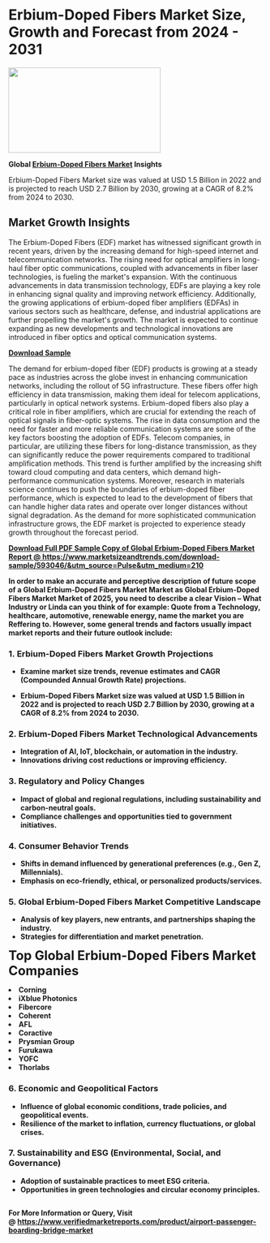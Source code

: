 <H1>Erbium-Doped Fibers Market Size, Growth and Forecast from 2024 - 2031</H1><img class="aligncenter size-medium wp-image-584254" src="https://thirdeyenews.in/wp-content/uploads/2024/09/Global-Market-Research-300x168.jpeg" alt="" width="300" height="168" /><p><strong>Global&nbsp;<a href="https://www.marketsizeandtrends.com/download-sample/593046/&amp;utm_source=Pulse&amp;utm_medium=210">Erbium-Doped Fibers Market</a> Insights</strong></p><p>Erbium-Doped Fibers Market size was valued at USD 1.5 Billion in 2022 and is projected to reach USD 2.7 Billion by 2030, growing at a CAGR of 8.2% from 2024 to 2030.</p><p><h2>Market Growth Insights</h2> <p>The Erbium-Doped Fibers (EDF) market has witnessed significant growth in recent years, driven by the increasing demand for high-speed internet and telecommunication networks. The rising need for optical amplifiers in long-haul fiber optic communications, coupled with advancements in fiber laser technologies, is fueling the market's expansion. With the continuous advancements in data transmission technology, EDFs are playing a key role in enhancing signal quality and improving network efficiency. Additionally, the growing applications of erbium-doped fiber amplifiers (EDFAs) in various sectors such as healthcare, defense, and industrial applications are further propelling the market's growth. The market is expected to continue expanding as new developments and technological innovations are introduced in fiber optics and optical communication systems.</p> <p><strong><a href="#">Download Sample</a></strong></p> <p>The demand for erbium-doped fiber (EDF) products is growing at a steady pace as industries across the globe invest in enhancing communication networks, including the rollout of 5G infrastructure. These fibers offer high efficiency in data transmission, making them ideal for telecom applications, particularly in optical network systems. Erbium-doped fibers also play a critical role in fiber amplifiers, which are crucial for extending the reach of optical signals in fiber-optic systems. The rise in data consumption and the need for faster and more reliable communication systems are some of the key factors boosting the adoption of EDFs. Telecom companies, in particular, are utilizing these fibers for long-distance transmission, as they can significantly reduce the power requirements compared to traditional amplification methods. This trend is further amplified by the increasing shift toward cloud computing and data centers, which demand high-performance communication systems. Moreover, research in materials science continues to push the boundaries of erbium-doped fiber performance, which is expected to lead to the development of fibers that can handle higher data rates and operate over longer distances without signal degradation. As the demand for more sophisticated communication infrastructure grows, the EDF market is projected to experience steady growth throughout the forecast period.</p> <p><strong><a href="#"></p><p><span class=""><strong>Download Full PDF Sample Copy of Global Erbium-Doped Fibers Market Report</strong> @ <a href="https://www.marketsizeandtrends.com/download-sample/593046/&amp;utm_source=Pulse&amp;utm_medium=210" target="_blank">https://www.marketsizeandtrends.com/download-sample/593046/&amp;utm_source=Pulse&amp;utm_medium=210</a></span></p><p>In order to make an accurate and perceptive description of future scope of a Global&nbsp;Erbium-Doped Fibers Market Market as Global&nbsp;Erbium-Doped Fibers Market Market of 2025, you need to describe a clear Vision &ndash; What Industry or Linda can you think of for example: Quote from a Technology, healthcare, automotive, renewable energy, name the market you are Reffering to. However, some general trends and factors usually impact market reports and their future outlook include:</p><h3>1.&nbsp;<strong>Erbium-Doped Fibers Market Growth Projections</strong></h3><ul><li>Examine market size trends, revenue estimates and CAGR (Compounded Annual Growth Rate) projections.</li><li><p>Erbium-Doped Fibers Market size was valued at USD 1.5 Billion in 2022 and is projected to reach USD 2.7 Billion by 2030, growing at a CAGR of 8.2% from 2024 to 2030.</p></li></ul><h3>2.&nbsp;<strong>Erbium-Doped Fibers Market Technological Advancements</strong></h3><ul><li>Integration of AI, IoT, blockchain, or automation in the industry.</li><li>Innovations driving cost reductions or improving efficiency.</li></ul><h3>3.&nbsp;<strong>Regulatory and Policy Changes</strong></h3><ul><li>Impact of global and regional regulations, including sustainability and carbon-neutral goals.</li><li>Compliance challenges and opportunities tied to government initiatives.</li></ul><h3>4.&nbsp;<strong>Consumer Behavior Trends</strong></h3><ul><li>Shifts in demand influenced by generational preferences (e.g., Gen Z, Millennials).</li><li>Emphasis on eco-friendly, ethical, or personalized products/services.</li></ul><h3>5.&nbsp;<strong>Global Erbium-Doped Fibers Market Competitive Landscape</strong></h3><ul><li>Analysis of key players, new entrants, and partnerships shaping the industry.</li><li>Strategies for differentiation and market penetration.</li></ul><p data-pm-slice="1 1 []"><span style="color: inherit; font-family: inherit; font-size: 25px;">Top Global Erbium-Doped Fibers Market Companies</span></p><div class="" data-test-id=""><p><li>Corning</li><li> iXblue Photonics</li><li> Fibercore</li><li> Coherent</li><li> AFL</li><li> Coractive</li><li> Prysmian Group</li><li> Furukawa</li><li> YOFC</li><li> Thorlabs</li></p></div><h3>6.&nbsp;<strong>Economic and Geopolitical Factors</strong></h3><ul><li>Influence of global economic conditions, trade policies, and geopolitical events.</li><li>Resilience of the market to inflation, currency fluctuations, or global crises.</li></ul><h3>7.&nbsp;<strong>Sustainability and ESG (Environmental, Social, and Governance)</strong></h3><ul><li>Adoption of sustainable practices to meet ESG criteria.</li><li>Opportunities in green technologies and circular economy principles.</li></ul><h2><strong style="font-size: 14px;">For More Information or Query, Visit @&nbsp;</strong><a style="background-color: #ffffff; font-size: 14px;" href="https://www.marketsizeandtrends.com/report/erbium-doped-fibers-market/" target="_blank">https://www.verifiedmarketreports.com/product/airport-passenger-boarding-bridge-market</a></h2>
